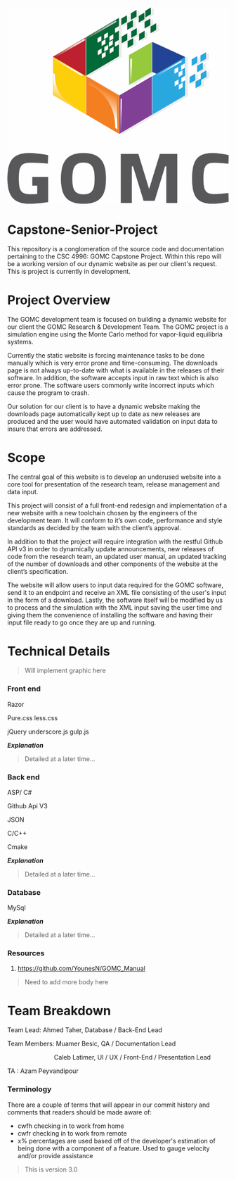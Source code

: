 &nbsp;&nbsp;&nbsp;&nbsp;&nbsp;&nbsp;&nbsp;&nbsp;&nbsp;&nbsp;&nbsp;&nbsp;&nbsp;&nbsp;&nbsp;&nbsp;&nbsp;&nbsp;&nbsp; ![Team Logo](/Other/GOMC.png)

# Capstone-Senior-Project

This repository is a conglomeration of the source code and documentation pertaining to
the CSC 4996: GOMC Capstone Project. Within this repo will be a working version of our dynamic website as per our client's request. This is project is currently in development.

# Project Overview
The GOMC development team is focused on building a dynamic website for our client the GOMC Research & Development Team. The GOMC project is a simulation engine using the Monte Carlo method for vapor-liquid equilibria systems.

Currently the static website is forcing maintenance tasks to be done manually which is very error prone and time-consuming. The downloads page is not always up-to-date with what is available in the releases of their software. In addition, the software accepts input in raw text which is also error prone. The software users commonly write incorrect inputs which cause the program to crash.

Our solution for our client is to have a dynamic website making the downloads page automatically kept up to date as new releases are produced and the user would have automated validation on input data to insure that errors are addressed.

# Scope
The central goal of this website is to develop an underused website into a core tool for presentation of the research team, release management and data input.  

This project will consist of a full front-end redesign and implementation of a new website with a new toolchain chosen by the engineers of the development team. It will conform to it’s own code, performance and style standards as decided by the team with the client’s approval.

In addition to that the project will require integration with the restful Github API v3 in order to dynamically update announcements, new releases of code from the research team, an updated user manual, an updated tracking of the number of downloads and other components of the website at the client’s specification.

The website will allow users to input data required for the GOMC software, send it to an endpoint and receive an XML file consisting of the user's input in the form of a download. Lastly, the software itself will be modified by us to process and the simulation with the XML input saving the user time and giving them the convenience of installing the software and having their input file ready to go once they are up and running.

# Technical Details
>Will implement graphic here

### Front end

Razor

Pure.css less.css

jQuery underscore.js gulp.js

***Explanation***

>Detailed at a later time...

### Back end
ASP/ C#

Github Api V3

JSON

C/C++

Cmake

***Explanation***

>Detailed at a later time...

### Database
MySql

***Explanation***

>Detailed at a later time...

### Resources

1) https://github.com/YounesN/GOMC_Manual

 >Need to add more body here

# Team Breakdown

Team Lead: Ahmed Taher, Database / Back-End Lead

Team Members: Muamer Besic, QA / Documentation Lead

&nbsp;&nbsp;&nbsp;&nbsp;&nbsp;&nbsp;&nbsp;&nbsp;&nbsp;&nbsp;&nbsp;&nbsp;&nbsp;&nbsp;&nbsp;&nbsp;&nbsp;&nbsp;&nbsp;&nbsp;&nbsp;&nbsp;&nbsp;&nbsp;&nbsp;&nbsp;&nbsp;Caleb Latimer, UI / UX / Front-End / Presentation Lead

TA : Azam Peyvandipour


### Terminology

There are a couple of terms that will appear in our commit history and comments that readers should be made aware of:
- cwfh checking in to work from home
- cwfr checking in to work from remote
- x% percentages are used based off of the developer's estimation of being done with a component of a feature. Used to gauge velocity and/or provide assistance 


> This is version 3.0

